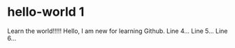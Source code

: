 # hello-world 1
Learn the world!!!!!
Hello, I am new for learning Github.
Line 4...
Line 5...
Line 6...
